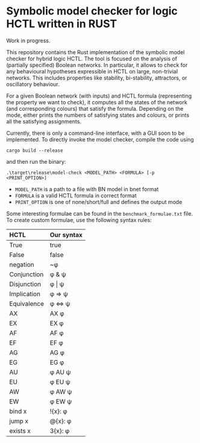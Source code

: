 # Symbolic model checker for logic HCTL written in RUST

Work in progress.

This repository contains the Rust implementation of the symbolic model checker for hybrid logic HCTL. The tool is focused on the analysis of (partially specified) Boolean networks. In particular, it allows to check for any behavioural hypotheses expressible in HCTL on large, non-trivial networks. This includes properties like stability, bi-stability, attractors, or oscillatory behaviour.

For a given Boolean network (with inputs) and HCTL formula (representing the property we want to check), it computes all the states of the network (and corresponding colours) that satisfy the formula. Depending on the mode, either prints the numbers of satisfying states and colours, or prints all the satisfying assignments.

Currently, there is only a command-line interface, with a GUI soon to be implemented.
To directly invoke the model checker, compile the code using
```
cargo build --release
```
and then run the binary:
```
.\target\release\model-check <MODEL_PATH> <FORMULA> [-p <PRINT_OPTION>]
```

- `MODEL_PATH` is a path to a file with BN model in bnet format
- `FORMULA` is a valid HCTL formula in correct format
- `PRINT_OPTION` is one of none/short/full and defines the output mode

Some interesting formulae can be found in the ```benchmark_formulae.txt``` file.
To create custom formulae, use the following syntax rules:

| HCTL        | Our syntax         |
|:------------|:-------------------|
| True        | true               |
| False       | false              |
| negation	   | ~&phi;             |
| Conjunction | &phi; & &psi;      |
| Disjunction | &phi; &#124; &psi; |
| Implication | &phi; => &psi;     |
| Equivalence | &phi; <=> &psi;    |
| AX          | AX &phi;           |
| EX          | EX &phi;           |
| AF          | AF &phi;           |
| EF          | EF &phi;           |
| AG          | AG &phi;           |
| EG          | EG &phi;           |
| AU          | &phi; AU &psi;     |
| EU          | &phi; EU &psi;     |
| AW          | &phi; AW &psi;     |
| EW          | &phi; EW &psi;     |
| bind x      | !{x}: &phi;        |
| jump x      | @{x}: &phi;        |
| exists x    | 3{x}: &phi;        |



